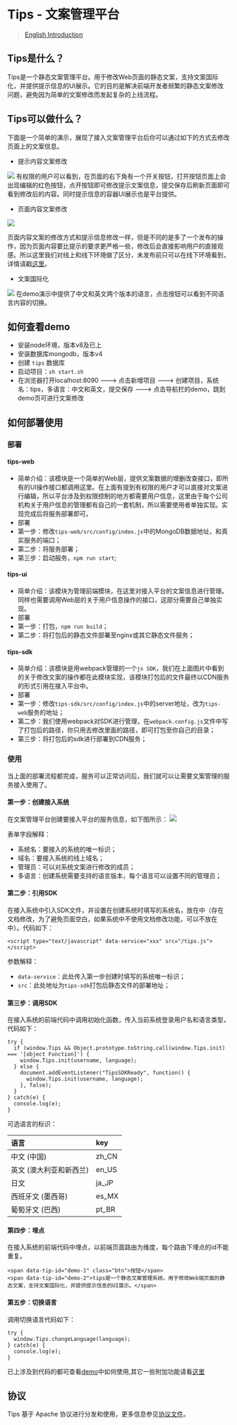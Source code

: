 # Tips - 文案管理平台

> [English Introduction](./README_en.md)

## Tips是什么？
Tips是一个静态文案管理平台。用于修改Web页面的静态文案，支持文案国际化，并提供提示信息的UI展示。它的目的是解决前端开发者频繁的静态文案修改问题，避免因为简单的文案修改而发起复杂的上线流程。
## Tips可以做什么？
下面是一个简单的演示，展现了接入文案管理平台后你可以通过如下的方式去修改页面上的文案信息。
- 提示内容文案修改
<img src="./doc/static/tips.gif">
有权限的用户可以看到，在页面的右下角有一个开关按钮，打开按钮页面上会出现编辑的红色按钮，点开按钮即可修改提示文案信息，提交保存后刷新页面即可看到修改后的内容。同时提示信息的容器UI展示也是平台提供。

- 页面内容文案修改
<img src="./doc/static/docs.gif">

页面内容文案的修改方式和提示信息修改一样，但是不同的是多了一个发布的操作，因为页面内容要比提示的要求更严格一些，修改后会直接影响用户的直接观感。所以这里我们对线上和线下环境做了区分，未发布前只可以在线下环境看到，详情请戳[这里](./doc/onlineAndOffline.md)。

- 文案国际化
<img src="./doc/static/international.gif">
在demo演示中提供了中文和英文两个版本的语言，点击按钮可以看到不同语言内容的切换。

## 如何查看demo
- 安装node环境，版本v8及已上
- 安装数据库mongodb，版本v4
- 创建 `tips` 数据库
- 启动项目：`sh start.sh`
- 在浏览器打开localhost:8090 ---> 点击新增项目 ---> 创建项目，系统名：tips，多语言：中文和英文，提交保存 ---> 点击导航栏的demo，跳到demo页可进行文案修改

## 如何部署使用

### 部署

#### tips-web 

- 简单介绍：该模块是一个简单的Web层，提供文案数据的增删改查接口，即所有的UI操作接口都调用这里。在上面有提到有权限的用户才可以直接对文案进行编辑，所以平台涉及到权限控制的地方都需要用户信息，这里由于每个公司机构关于用户信息的管理都有自己的一套机制，所以需要使用者单独实现。实现完成后将服务部署即可。
- 部署
- 第一步：修改`tips-web/src/config/index.js`中的MongoDB数据地址，和真实服务的端口；
- 第二步：将服务部署；
- 第三步：启动服务，`npm run start`;
#### tips-ui
- 简单介绍：该模块为管理前端模块，在这里对接入平台的文案信息进行管理。同样也需要调用Web层的关于用户信息操作的接口，这部分需要自己单独实现。
- 部署
- 第一步：打包，`npm run build`；
- 第二步：将打包后的静态文件部署至nginx或其它静态文件服务；
#### tips-sdk
- 简单介绍：该模块是用webpack管理的一个`js SDK`，我们在上面图片中看到的关于修改文案的操作都在此模块实现，该模块打包后的文件最终以CDN服务的形式引用在接入平台中。
- 部署
- 第一步：修改`tips-sdk/src/config/index.js`中的server地址，改为`tips-web`服务的地址；
- 第二步：我们使用webpack对SDK进行管理，在`webpack.config.js`文件中写了打包后的路径，你只用去修改里面的路径，即可打包至你自己的目录；
- 第三步：将打包后的sdk进行部署到CDN服务；
### 使用
当上面的部署流程都完成，服务可以正常访问后，我们就可以让需要文案管理的服务接入使用了。
#### 第一步：创建接入系统

在文案管理平台创建要接入平台的服务信息，如下图所示：
<img src="./doc/static/createSystem.png">

表单字段解释：

- 系统名：要接入的系统的唯一标识；
- 域名：要接入系统的线上域名；
- 管理员：可以对系统文案进行修改的成员；
- 多语言：创建系统需要支持的语言版本，每个语言可以设置不同的管理员；

#### 第二步：引用SDK

在接入系统中引入SDK文件，并设置在创建系统时填写的系统名，放在<head>中（存在文档修改，为了避免页面空白，如果系统中不使用文档修改功能，可以不放在<head>中）。代码如下：
```
<script type="text/javascript" data-service="xxx" src="/tips.js"></script>
```
参数解释：
- `data-service`：此处传入第一步创建时填写的系统唯一标识；
- `src`：此处地址为`tips-sdk`打包后静态文件的部署地址；

#### 第三步：调用SDK

在接入系统的前端代码中调用初始化函数，传入当前系统登录用户名和语言类型，代码如下：
```
try {
  if (window.Tips && Object.prototype.toString.call(window.Tips.init) === '[object Function]') {
    window.Tips.init(username, language);
  } else {
    document.addEventListener("TipsSDKReady", function() {
      window.Tips.init(username, language);
    }, false);
  }
} catch(e) {
  console.log(e);
}
```
可选语言的标识：

| 语言 | key |
| :------| :------ |
| 中文 (中国) |	zh_CN |
| 英文 (澳大利亚和新西兰) |	en_US |
| 日文 |	ja_JP |
| 西班牙文 (墨西哥) |	es_MX |
| 葡萄牙文 (巴西) |	pt_BR |


#### 第四步：埋点

在接入系统的前端代码中埋点，以前端页面路由为维度，每个路由下埋点的id不能重复。
```
<span data-tip-id="demo-1" class="btn">按钮</span>
<span data-tip-id="demo-2">tips是一个静态文案管理系统。用于修改Web端页面的静态文案，支持文案国际化，并提供提示信息的UI展示。</span>
```
#### 第五步：切换语言

调用切换语言代码如下：
```
try {
  window.Tips.changeLanguage(language);
} catch(e) {
  console.log(e);
}
```
已上涉及到代码的都可查看[demo](./demo/static/index.html)中如何使用,其它一些附加功能请看[这里](./doc/otherFUnc.md)

## 协议

Tips 基于 Apache 协议进行分发和使用，更多信息参见[协议文件](./LICENSE)。 
